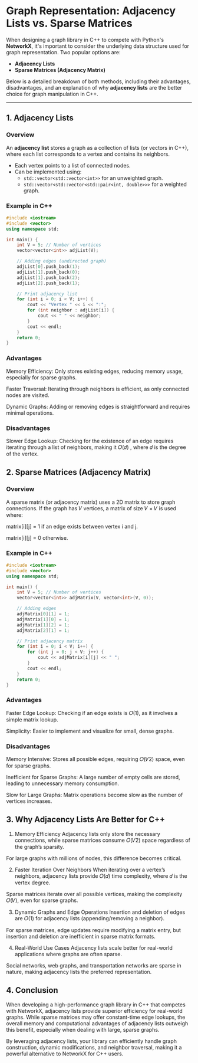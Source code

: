 # Graph Representation: Adjacency Lists vs. Sparse Matrices

When designing a graph library in C++ to compete with Python's **NetworkX**, it's important to consider the underlying data structure used for graph representation. Two popular options are:

- **Adjacency Lists**
- **Sparse Matrices (Adjacency Matrix)**

Below is a detailed breakdown of both methods, including their advantages, disadvantages, and an explanation of why **adjacency lists** are the better choice for graph manipulation in C++.

---

## 1. Adjacency Lists

### Overview
An **adjacency list** stores a graph as a collection of lists (or vectors in C++), where each list corresponds to a vertex and contains its neighbors. 

- Each vertex points to a list of connected nodes.
- Can be implemented using:
  - `std::vector<std::vector<int>>` for an unweighted graph.
  - `std::vector<std::vector<std::pair<int, double>>>` for a weighted graph.

### Example in C++
```cpp
#include <iostream>
#include <vector>
using namespace std;

int main() {
    int V = 5; // Number of vertices
    vector<vector<int>> adjList(V);

    // Adding edges (undirected graph)
    adjList[0].push_back(1);
    adjList[1].push_back(0);
    adjList[1].push_back(2);
    adjList[2].push_back(1);

    // Print adjacency list
    for (int i = 0; i < V; i++) {
        cout << "Vertex " << i << ":";
        for (int neighbor : adjList[i]) {
            cout << " " << neighbor;
        }
        cout << endl;
    }
    return 0;
}
```

### Advantages
Memory Efficiency: Only stores existing edges, reducing memory usage, especially for sparse graphs.

Faster Traversal: Iterating through neighbors is efficient, as only connected nodes are visited.

Dynamic Graphs: Adding or removing edges is straightforward and requires minimal operations.

### Disadvantages
Slower Edge Lookup: Checking for the existence of an edge requires iterating through a list of neighbors, making it 𝑂(𝑑) , where 𝑑 is the degree of the vertex.

 ## 2. Sparse Matrices (Adjacency Matrix)

### Overview
A sparse matrix (or adjacency matrix) uses a 2D matrix to store graph connections. If the graph has 𝑉 vertices, a matrix of size 𝑉 × 𝑉 is used where:

matrix[i][j] = 1 if an edge exists between vertex i and j.

matrix[i][j] = 0 otherwise.

### Example in C++

``` cpp
#include <iostream>
#include <vector>
using namespace std;

int main() {
    int V = 5; // Number of vertices
    vector<vector<int>> adjMatrix(V, vector<int>(V, 0));

    // Adding edges
    adjMatrix[0][1] = 1;
    adjMatrix[1][0] = 1;
    adjMatrix[1][2] = 1;
    adjMatrix[2][1] = 1;

    // Print adjacency matrix
    for (int i = 0; i < V; i++) {
        for (int j = 0; j < V; j++) {
            cout << adjMatrix[i][j] << " ";
        }
        cout << endl;
    }
    return 0;
}
```

### Advantages
Faster Edge Lookup: Checking if an edge exists is 𝑂(1), as it involves a simple matrix lookup.

Simplicity: Easier to implement and visualize for small, dense graphs.

### Disadvantages
Memory Intensive: Stores all possible edges, requiring 𝑂(𝑉2) space, even for sparse graphs.

Inefficient for Sparse Graphs: A large number of empty cells are stored, leading to unnecessary memory consumption.

Slow for Large Graphs: Matrix operations become slow as the number of vertices increases.

## 3. Why Adjacency Lists Are Better for C++
1. Memory Efficiency
Adjacency lists only store the necessary connections, while sparse matrices consume 𝑂(𝑉2) space regardless of the graph’s sparsity.

For large graphs with millions of nodes, this difference becomes critical.

2. Faster Iteration Over Neighbors
When iterating over a vertex’s neighbors, adjacency lists provide 𝑂(𝑑) time complexity, where 𝑑 is the vertex degree.

Sparse matrices iterate over all possible vertices, making the complexity 𝑂(𝑉), even for sparse graphs.

3. Dynamic Graphs and Edge Operations
Insertion and deletion of edges are 𝑂(1) for adjacency lists (appending/removing a neighbor).

For sparse matrices, edge updates require modifying a matrix entry, but insertion and deletion are inefficient in sparse matrix formats.

4. Real-World Use Cases
Adjacency lists scale better for real-world applications where graphs are often sparse.

Social networks, web graphs, and transportation networks are sparse in nature, making adjacency lists the preferred representation.

## 4. Conclusion 
When developing a high-performance graph library in C++ that competes with NetworkX, adjacency lists provide superior efficiency for real-world graphs. While sparse matrices may offer constant-time edge lookups, the overall memory and computational advantages of adjacency lists outweigh this benefit, especially when dealing with large, sparse graphs.

By leveraging adjacency lists, your library can efficiently handle graph construction, dynamic modifications, and neighbor traversal, making it a powerful alternative to NetworkX for C++ users.